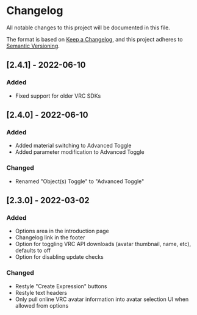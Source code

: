 # Changelog
All notable changes to this project will be documented in this file.

The format is based on [Keep a Changelog](https://keepachangelog.com/en/1.0.0/),
and this project adheres to [Semantic Versioning](https://semver.org/spec/v2.0.0.html).

## [2.4.1] - 2022-06-10
### Added
- Fixed support for older VRC SDKs

## [2.4.0] - 2022-06-10
### Added
- Added material switching to Advanced Toggle
- Added parameter modification to Advanced Toggle

### Changed
- Renamed "Object(s) Toggle" to "Advanced Toggle"

## [2.3.0] - 2022-03-02
### Added
- Options area in the introduction page
- Changelog link in the footer
- Option for toggling VRC API downloads (avatar thumbnail, name, etc), defaults to off
- Option for disabling update checks

### Changed
- Restyle "Create Expression" buttons
- Restyle text headers
- Only pull online VRC avatar information into avatar selection UI when allowed from options
